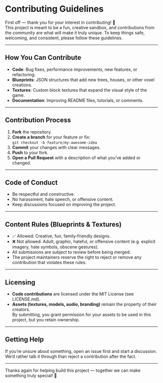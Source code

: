 # Contributing Guidelines

First off — thank you for your interest in contributing! 🎉  
This project is meant to be a fun, creative sandbox, and contributions from the community are what will make it truly unique. To keep things safe, welcoming, and consistent, please follow these guidelines.

---

## How You Can Contribute
- **Code**: Bug fixes, performance improvements, new features, or refactoring.
- **Blueprints**: JSON structures that add new trees, houses, or other voxel creations.
- **Textures**: Custom block textures that expand the visual style of the game.
- **Documentation**: Improving README files, tutorials, or comments.

---

## Contribution Process
1. **Fork** the repository.
2. **Create a branch** for your feature or fix:  
   `git checkout -b feature/my-awesome-idea`
3. **Commit** your changes with clear messages.
4. **Push** to your fork.
5. **Open a Pull Request** with a description of what you’ve added or changed.

---

## Code of Conduct
- Be respectful and constructive.
- No harassment, hate speech, or offensive content.
- Keep discussions focused on improving the project.

---

## Content Rules (Blueprints & Textures)
- ✅ Allowed: Creative, fun, family‑friendly designs.
- ❌ Not allowed: Adult, graphic, hateful, or offensive content (e.g. explicit imagery, hate symbols, obscene gestures).
- All submissions are subject to review before being merged.
- The project maintainers reserve the right to reject or remove any contribution that violates these rules.

---

## Licensing
- **Code contributions** are licensed under the MIT License (see LICENSE.md).
- **Assets (textures, models, audio, branding)** remain the property of their creators.  
  By submitting, you grant permission for your assets to be used in this project, but you retain ownership.

---

## Getting Help
If you’re unsure about something, open an issue first and start a discussion. We’d rather talk it through than reject a contribution after the fact.

---

Thanks again for helping build this project — together we can make something truly special! 🚀
